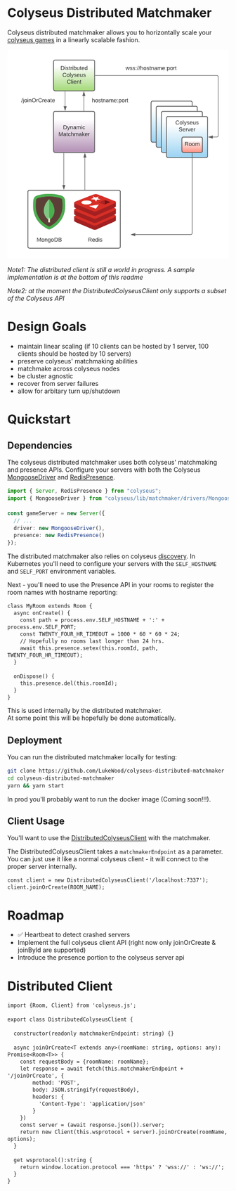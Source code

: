 # Colyseus Distributed Matchmaker
Colyseus distributed matchmaker allows you to horizontally scale your [colyseus games](https://colyseus.io) in a linearly scalable fashion.

![Distributed Colyseus Matchmaker](readme/distributed-colyseus-matchmaker.png)


*Note1: The distributed client is still a world in progress.  A sample implementation is at the bottom of this readme*

*Note2: at the moment the DistributedColyseusClient only supports a subset of the Colyseus API*

# Design Goals
- maintain linear scaling (if 10 clients can be hosted by 1 server, 100 clients should be hosted by 10 servers)
- preserve colyseus' matchmaking abilities
- matchmake across colyseus nodes
- be cluster agnostic
- recover from server failures
- allow for arbitary turn up/shutdown

# Quickstart

## Dependencies
The colyseus distributed matchmaker uses both colyseus' matchmaking and presence APIs.
Configure your servers with both the Colyseus [MongooseDriver](https://docs.colyseus.io/scalability/) and [RedisPresence](https://docs.colyseus.io/server/presence/).

```typescript
import { Server, RedisPresence } from "colyseus";
import { MongooseDriver } from "colyseus/lib/matchmaker/drivers/MongooseDriver"

const gameServer = new Server({
  // ...
  driver: new MongooseDriver(),
  presence: new RedisPresence()
});
```

The distributed matchmaker also relies on colyseus [discovery](https://github.com/colyseus/colyseus/blob/9279adf7864850451247bdb645a23cde0210b0b7/packages/core/src/discovery/index.ts#L13).
In Kubernetes you'll need to configure your servers with the `SELF_HOSTNAME` and `SELF_PORT` environment variables.  

Next - you'll need to use the Presence API in your rooms to register the room names with hostname reporting:
```
class MyRoom extends Room {
  async onCreate() {
    const path = process.env.SELF_HOSTNAME + ':' + process.env.SELF_PORT;
    const TWENTY_FOUR_HR_TIMEOUT = 1000 * 60 * 60 * 24;
    // Hopefully no rooms last longer than 24 hrs.
    await this.presence.setex(this.roomId, path, TWENTY_FOUR_HR_TIMEOUT);
  }

  onDispose() {
    this.presence.del(this.roomId);
  }
}
```

This is used internally by the distributed matchmaker.  
At some point this will be hopefully be done automatically.

## Deployment
You can run the distributed matchmaker locally for testing:
```bash
git clone https://github.com/LukeWood/colyseus-distributed-matchmaker
cd colyseus-distributed-matchmaker
yarn && yarn start
```

In prod you'll probably want to run the docker image (Coming soon!!!).

## Client Usage
You'll want to use the [DistributedColyseusClient](https://github.com/LukeWood/distributed-colyseus-client) with the matchmaker.

The DistributedColyseusClient takes a `matchmakerEndpoint` as a parameter.  
You can just use it like a normal colyseus client - it will connect to the proper server internally.

```
const client = new DistributedColyseusClient('/localhost:7337');
client.joinOrCreate(ROOM_NAME);
```

# Roadmap
- ✅ Heartbeat to detect crashed servers
- Implement the full colyseus client API (right now only joinOrCreate & joinById are supported)
- Introduce the presence portion to the colyseus server api

# Distributed Client
```
import {Room, Client} from 'colyseus.js';

export class DistributedColyseusClient {

  constructor(readonly matchmakerEndpoint: string) {}

  async joinOrCreate<T extends any>(roomName: string, options: any): Promise<Room<T>> {
    const requestBody = {roomName: roomName};
    let response = await fetch(this.matchmakerEndpoint + '/joinOrCreate', {
        method: 'POST',
        body: JSON.stringify(requestBody),
        headers: {
          'Content-Type': 'application/json'
        }
    })
    const server = (await response.json()).server;
    return new Client(this.wsprotocol + server).joinOrCreate(roomName, options);
  }

  get wsprotocol():string {
    return window.location.protocol === 'https' ? 'wss://' : 'ws://';
  }
}
```
